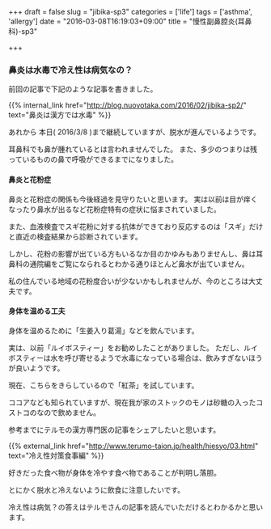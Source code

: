 +++
draft = false
slug = "jibika-sp3"
categories = ['life']
tags = ['asthma', 'allergy']
date = "2016-03-08T16:19:03+09:00"
title = "慢性副鼻腔炎(耳鼻科)-sp3"

+++

### 鼻炎は水毒で冷え性は病気なの？

前回の記事で下記のような記事を書きました。

{{% internal_link href="http://blog.nuovotaka.com/2016/02/jibika-sp2/" text="鼻炎は漢方では水毒" %}}

あれから
本日( 2016/3/8 )まで継続していますが、脱水が進んでいるようです。

耳鼻科でも鼻が腫れているとは言われませんでした。
また、多少のつまりは残っているものの鼻で呼吸ができるまでになりました。

#### 鼻炎と花粉症

鼻炎と花粉症の関係も今後経過を見守りたいと思います。
実は以前は目が痒くなったり鼻水が出るなど花粉症特有の症状に悩まされていました。

また、血液検査でスギ花粉に対する抗体ができており反応するのは「スギ」だけと直近の検査結果から診断されています。

しかし、花粉の影響が出ている方もいるなか目のかゆみもありませんし、鼻は耳鼻科の通院編をご覧になられるとわかる通りほとんど鼻水が出ていません。

私の住んでいる地域の花粉度合いが少ないかもしれませんが、今のところは大丈夫です。


#### 身体を温める工夫

身体を温めるために「生姜入り葛湯」などを飲んでいます。

実は、以前「ルイボスティー」をお勧めしたことがありました。
ただし、ルイボスティーは水を呼び寄せるようで水毒になっている場合は、飲みすぎないほうが良いようです。

現在、こちらをきらしているので「紅茶」を試しています。

ココアなども知られていますが、現在我が家のストックのモノは砂糖の入ったコストコのなので飲めません。

参考までにテルモの漢方専門医の記事をシェアしたいと思います。

{{% external_link href="http://www.terumo-taion.jp/health/hiesyo/03.html" text="冷え性対策食事編" %}}


好きだった食べ物が身体を冷やす食べ物であることが判明し落胆。

とにかく脱水と冷えないように飲食に注意したいです。

冷え性は病気？の答えはテルモさんの記事を読んでいただけるとわかるかと思います。
